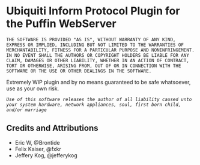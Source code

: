 # Ubiquiti Inform Protocol Plugin for the Puffin WebServer

`
THE SOFTWARE IS PROVIDED "AS IS", WITHOUT WARRANTY OF ANY KIND, EXPRESS OR IMPLIED, INCLUDING BUT NOT LIMITED TO THE WARRANTIES OF MERCHANTABILITY, FITNESS FOR A PARTICULAR PURPOSE AND NONINFRINGEMENT. IN NO EVENT SHALL THE AUTHORS OR COPYRIGHT HOLDERS BE LIABLE FOR ANY CLAIM, DAMAGES OR OTHER LIABILITY, WHETHER IN AN ACTION OF CONTRACT, TORT OR OTHERWISE, ARISING FROM, OUT OF OR IN CONNECTION WITH THE SOFTWARE OR THE USE OR OTHER DEALINGS IN THE SOFTWARE.
`

Extremely WIP plugin and by no means guaranteed to be safe whatsoever, use as your own risk.

*`Use of this software releases the author of all liability caused unto your system hardware, network appliances, soul, first born child, and/or marriage`*

## Credits and Attributions

- Eric W, @Brontide
- Felix Kaiser, @fxkr
- Jeffery Kog, @jefferykog

